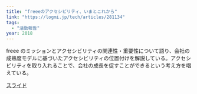 ```yaml
---
title: "freeeのアクセシビリティ、いまとこれから"
link: "https://logmi.jp/tech/articles/281134"
tags:
  - "活動報告"
year: 2018
---
```


freee のミッションとアクセシビリティの関連性・重要性について語り、会社の成熟度モデルに基づいたアクセシビリティの位置付けを解説している。アクセシビリティを取り入れることで、会社の成長を促すことができるという考え方を唱えている。

[スライド](https://docs.google.com/presentation/d/1D2DP0aP4l5N3MKNtt-LbfLeAEexkXYs4snC8vmzur3o/edit?usp=sharing)
